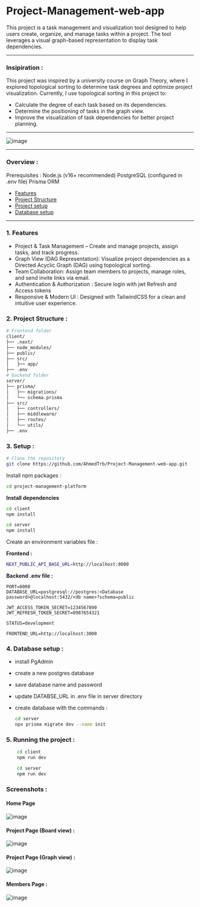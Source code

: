 # Project-Management-web-app

This project is a task management and visualization tool designed to help users create, organize, and manage tasks within a project. 
The tool leverages a visual graph-based representation to display task dependencies.

*** 
### Insipiration :
This project was inspired by a university course on Graph Theory, where I explored topological sorting to determine task degrees and optimize project visualization. Currently, I use topological sorting in this project to:

- Calculate the degree of each task based on its dependencies.
- Determine the positioning of tasks in the graph view.
- Improve the visualization of task dependencies for better project planning. 



*** 

![image](https://github.com/user-attachments/assets/cf75824e-a7da-4e8a-ad49-f267d6574099)



*** 
### Overview : 
Prerequisites :
Node.js (v16+ recommended)
PostgreSQL  (configured in .env file)
Prisma ORM

- [Features](#1-features)
- [Project Structure](#2-project-structure-)
- [Project setup](#3-setup-)
- [Database setup](#4-database-setup-)

***
### 1. Features

- Project & Task Management – Create and manage projects, assign tasks, and track progress.
- Graph View (DAG Representation): Visualize project dependencies as a Directed Acyclic Graph (DAG) using topological sorting.
- Team Collaboration: Assign team members to projects, manage roles, and send invite links via email.
- Authentication & Authorization : Secure login with jwt Refresh and Access tokens
- Responsive & Modern UI : Designed with TailwindCSS for a clean and intuitive user experience.

### 2. Project Structure :
```bash
# Frontend folder
client/
├── .next/
├── node_modules/
├── public/
├── src/
│   ├── app/
├── .env
# backend folder
server/
├── prisma/
│   ├── migrations/
│   └── schema.prisma
├── src/
│   ├── controllers/
│   ├── middleware/
│   ├── routes/
│   └── utils/
├── .env
```
### 3. Setup :

```bash
# Clone the repository
git clone https://github.com/AhmedTrb/Project-Management-web-app.git
```
Install npm packages :

```bash
cd project-management-platform
```
**Install dependencies**
```bash
cd client
npm install
```
```bash
cd server
npm install
```

Create an environment variables file :

**Frontend :** 

```bash 
NEXT_PUBLIC_API_BASE_URL=http://localhost:8000

```
**Backend .env file :** 

``` 
PORT=8000
DATABASE_URL=postgresql://postgres:<Database password>@localhost:5432/<db name>?schema=public

JWT_ACCESS_TOKEN_SECRET=1234567890
JWT_REFRESH_TOKEN_SECRET=0987654321

STATUS=development

FRONTEND_URL=http://localhost:3000

```
### 4. Database setup :
- install PgAdmin 
- create a new postgres database 
- save database name and password
- update DATABSE_URL in .env file in server directory
- create database with the commands : 

    ```bash 
    cd server
    npx prisma migrate dev --name init
    ```

### 5. Running the project :
```bash
    cd client
    npm run dev
```
```bash
    cd server
    npm run dev
```

### Screenshots : 

#### Home Page 
![image](https://github.com/user-attachments/assets/9d3e45c9-5b99-40eb-ab06-5f14a3ddaab4)

#### Project Page (Board view) :
![image](https://github.com/user-attachments/assets/2ea65bdd-a1d1-469e-a9ca-e54d4d25f196)

#### Project Page (Graph view) :
![image](https://github.com/user-attachments/assets/cf75824e-a7da-4e8a-ad49-f267d6574099)
#### Members Page :
![image](https://github.com/user-attachments/assets/f957f838-4aba-4e62-87b2-6b699bada2e5)

